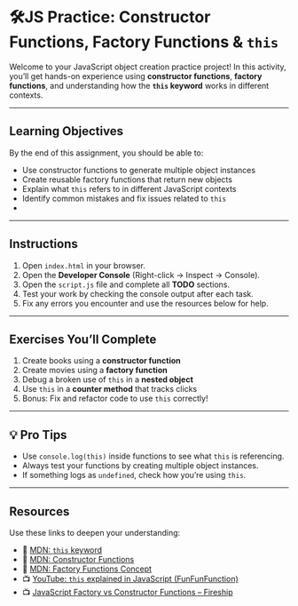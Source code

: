 # 🛠JS Practice: Constructor Functions, Factory Functions & `this`

Welcome to your JavaScript object creation practice project! In this activity, you’ll get hands-on experience using **constructor functions**, **factory functions**, and understanding how the **`this` keyword** works in different contexts.

---

## Learning Objectives

By the end of this assignment, you should be able to:

- Use constructor functions to generate multiple object instances
- Create reusable factory functions that return new objects
- Explain what `this` refers to in different JavaScript contexts
- Identify common mistakes and fix issues related to `this`
- 
---

##  Instructions

1. Open `index.html` in your browser.
2. Open the **Developer Console** (Right-click → Inspect → Console).
3. Open the `script.js` file and complete all **TODO** sections.
4. Test your work by checking the console output after each task.
5. Fix any errors you encounter and use the resources below for help.

---

## Exercises You’ll Complete

1. Create books using a **constructor function**
2. Create movies using a **factory function**
3. Debug a broken use of `this` in a **nested object**
4. Use `this` in a **counter method** that tracks clicks
5. Bonus: Fix and refactor code to use `this` correctly!

---

## 💡 Pro Tips

- Use `console.log(this)` inside functions to see what `this` is referencing.
- Always test your functions by creating multiple object instances.
- If something logs as `undefined`, check how you’re using `this`.

---

## Resources

Use these links to deepen your understanding:

- 🔗 [MDN: `this` keyword](https://developer.mozilla.org/en-US/docs/Web/JavaScript/Reference/Operators/this)
- 🔗 [MDN: Constructor Functions](https://developer.mozilla.org/en-US/docs/Web/JavaScript/Reference/Functions/Constructor)
- 🔗 [MDN: Factory Functions Concept](https://developer.mozilla.org/en-US/docs/Web/JavaScript/Guide/Functions#function_expressions)
- 📺 [YouTube: `this` explained in JavaScript (FunFunFunction)](https://www.youtube.com/watch?v=gvicrj31JOM)
- 📺 [JavaScript Factory vs Constructor Functions – Fireship](https://www.youtube.com/watch?v=ImwrezYhw4w)

